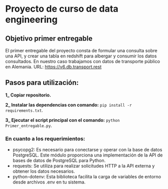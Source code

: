 # Proyecto de curso de data engineering

## Objetivo primer entregable

El primer entregable del proyecto consta de formular una consulta sobre una API, y crear una tabla en redshift para albergar y consumir los datos consultados. 
En nuestro caso trabajamos con datos de transporte público en Alemania. URL: https://v6.db.transport.rest

## Pasos para utilización:

**1_ Copiar repositorio.**

**2_ Instalar las dependencias con comando:** `pip install -r requirements.txt`.

**3_ Ejecutar el script principal con el comando:** `python Primer_entregable.py`.

### En cuanto a los requerimientos: 
* psycopg2: Es necesario para conectarse y operar con la base de datos PostgreSQL. Este módulo proporciona una implementación de la API de bases de datos de PostgreSQL para Python.
* requests: Se utiliza para realizar solicitudes HTTP a la API externa y obtener los datos necesarios.
* python-dotenv: Esta biblioteca facilita la carga de variables de entorno desde archivos .env en tu sistema.
